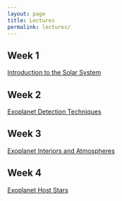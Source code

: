 ```yaml
---
layout: page
title: Lectures
permalink: lectures/
---
```


## Week 1

[Introduction to the Solar System](../docs/01Lesson.pdf)

## Week 2
[Exoplanet Detection Techniques](../docs/02Lesson.pdf)

## Week 3
[Exoplanet Interiors and Atmospheres](../docs/03Lesson.pdf)

## Week 4
[Exoplanet Host Stars](../docs/04Lesson.pdf)

